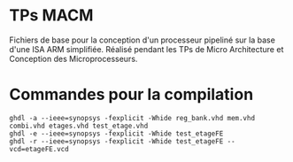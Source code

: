 # TPs MACM

Fichiers de base pour la conception d'un processeur pipeliné sur la base d'une ISA ARM simplifiée. Réalisé pendant les TPs de Micro Architecture et Conception des Microprocesseurs.

# Commandes pour la compilation

```
ghdl -a --ieee=synopsys -fexplicit -Whide reg_bank.vhd mem.vhd combi.vhd etages.vhd test_etage.vhd
ghdl -e --ieee=synopsys -fexplicit -Whide test_etageFE
ghdl -r --ieee=synopsys -fexplicit -Whide test_etageFE --vcd=etageFE.vcd
```
